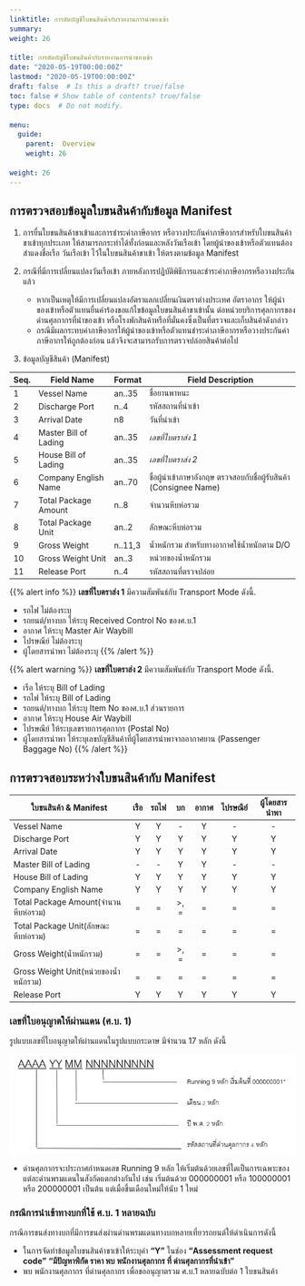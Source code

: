 ```yaml
---
linktitle: การตัดบัญชีใบขนสินค้ากับรายงานการนำของเข้า
summary: 
weight: 26

title: การตัดบัญชีใบขนสินค้ากับรายงานการนำของเข้า
date: "2020-05-19T00:00:00Z"
lastmod: "2020-05-19T00:00:00Z"
draft: false  # Is this a draft? true/false
toc: false # Show table of contents? true/false
type: docs  # Do not modify.

menu:
  guide:
    parent:  Overview
    weight: 26

weight: 26
---
```


## การตรวจสอบข้อมูลใบขนสินค้ากับข้อมูล Manifest

1. การยื่นใบขนสินค้าขาเข้าและการชำระค่าภาษีอากร  หรือวางประกันค่าภาษีอากรสำหรับใบขนสินค้า
ขาเข้าทุกประเภท ให้สามารถกระทำได้ทั้งก่อนและหลังวันเรือเข้า โดยผู้นำของเข้าหรือตัวแทนต้องสำแดงชื่อเรือ 
วันเรือเข้า ไว้ในใบขนสินค้าขาเข้า ให้ตรงตามข้อมูล Manifest 

2. กรณีที่มีการเปลี่ยนแปลงวันเรือเข้า ภายหลังการปฏิบัติพิธีการและชำระค่าภาษีอากรหรือวางประกันแล้ว 

   - หากเป็นเหตุให้มีการเปลี่ยนแปลงอัตราแลกเปลี่ยนเงินตราต่างประเทศ อัตราอากร ให้ผู้นำของเข้าหรือตัวแทนยื่นคำร้องขอแก้ไขข้อมูลใบขนสินค้าขาเข้านั้น ต่อหน่วยบริการศุลกากรของ ด่านศุลกากรที่นำของเข้า หรือโรงพักสินค้าหรือที่มั่นคงซึ่งเป็นที่ตรวจและเก็บสินค้าดังกล่าว
   - กรณีมีผลกระทบค่าภาษีอากรให้ผู้นำของเข้าหรือตัวแทนชำระค่าภาษีอากรหรือวางประกันค่าภาษีอากรให้ถูกต้องก่อน แล้วจึงจะสามารถรับการตรวจปล่อยสินค้าต่อไป

3. ข้อมูลบัญชีสินค้า (Manifest)

| Seq. |Field Name |Format |Field Description |
|-----|----------|----------|----------|
| 1 |Vessel Name |an..35 |ชื่อยานพาหนะ |
| 2 |Discharge Port |n..4 |รหัสสถานที่นำเข้า |
| 3 |Arrival Date |n8 |วันที่นำเข้า |
| 4 |Master Bill of Lading |an..35 |*เลขที่ใบตราส่ง 1* |
| 5 |House Bill of Lading |an..35 |*เลขที่ใบตราส่ง 2* |
| 6 |Company English Name |an..70 |ชื่อผู้นำเข้าภาษาอังกฤษ ตรวจสอบกับชื่อผู้รับสินค้า (Consignee Name) |
| 7 |Total Package Amount |n..8 |จำนวนหีบห่อรวม  |
| 8 |Total Package Unit |an..2 |ลักษณะหีบห่อรวม  |
| 9 |Gross Weight |n..11,3 |น้ำหนักรวม สำหรับทางอากาศใช้น้ำหนักตาม D/O |
| 10 |Gross Weight Unit |an..3 |หน่วยของน้ำหนักรวม |
| 11 |Release Port |n..4 |รหัสสถานที่ตรวจปล่อย |

{{% alert info %}}
**เลขที่ใบตราส่ง 1** มีความสัมพันธ์กับ Transport Mode ดังนี้.

* รถไฟ ไม่ต้องระบุ
* รถยนต์/ทางบก ให้ระบุ Received Control No ของศ.บ.1
* อากาศ ให้ระบุ Master Air Waybill
* ไปรษณีย์ ไม่ต้องระบุ
* ผู้โดยสารนำพา ไม่ต้องระบุ
{{% /alert %}}

{{% alert warning %}}
**เลขที่ใบตราส่ง 2** มีความสัมพันธ์กับ Transport Mode ดังนี้.

* เรือ ให้ระบุ Bill of Lading
* รถไฟ ให้ระบุ Bill of Lading
* รถยนต์/ทางบก ให้ระบุ Item No ของศ.บ.1 ส่วนรายการ
* อากาศ ให้ระบุ House Air Waybill
* ไปรษณีย์ ให้ระบุเลขรายการศุลกากร (Postal No)
* ผู้โดยสารนำพา ให้ระบุเลขบัญชีสินค้าที่ผู้โดยสารนำพาจากอากาศยาน (Passenger Baggage No)
{{% /alert %}}

## การตรวจสอบระหว่างใบขนสินค้ากับ Manifest


|ใบขนสินค้า & Manifest|เรือ|รถไฟ|บก|อากาศ|ไปรษณีย์|ผู้โดยสารนำพา|
|--------------------|:--:|:--:|:--:|:--:|:--:|:--:|
|Vessel Name|	Y|	Y|	-|	Y|	-|	-|
|Discharge Port|Y|	Y|	Y|	Y|	Y|	Y|	
|Arrival Date|	Y|	Y|	Y|	Y|	Y|	Y|	
|Master Bill of Lading|	-|	-|	Y|	Y|	-|	-|
|House Bill of Lading|	Y|	Y|	Y|	Y|	Y|	Y|
|Company English Name|	Y|	Y|	Y|	Y|	Y|	Y|
|Total Package Amount(จำนวนหีบห่อรวม)|	=|	=|	>, =|	=|	=|	=|
|Total Package Unit(ลักษณะหีบห่อรวม)|	=|	=|	=|	=|	=|	=|
|Gross Weight(น้ำหนักรวม)|	=|	=|	>, =|	=|	=|	=|
|Gross Weight Unit(หน่วยของน้ำหนักรวม)|	=|	=|	=|	=|	=|	=|
|Release Port|	Y|	Y|	Y|	Y|	Y|	Y|

### เลขที่ใบอนุญาตให้ผ่านแดน (ศ.บ. 1)

รูปแบบเลขที่ใบอนุญาตให้ผ่านแดนในรูปแบบกระดาษ มีจำนวน 17 หลัก ดังนี้

![](https://github.com/ecs-support/knowledge-center/raw/master/img/car-manifest-no.jpg)

- ด่านศุลกากรจะประกาศกำหนดเลข Running 9 หลัก ให้เริ่มต้นด้วยเลขที่ใดเป็นการเฉพาะของแต่ละด่านพรมแดนในสังกัดแตกต่างกันไป เช่น เริ่มต้นด้วย 000000001 หรือ 100000001 หรือ 200000001 เป็นต้น แต่เมื่อขึ้นเดือนใหม่ให้นับ 1 ใหม่

### กรณีการนำเข้าทางบกที่ใช้ ศ.บ. 1 หลายฉบับ

กรณีการขนส่งทางบกที่มีการขนส่งผ่านด่านพรมแดนทางบกหลายเที่ยวรถยนต์ให้ดำเนินการดังนี้

- ในการจัดทำข้อมูลใบขนสินค้าขาเข้าให้ระบุค่า **“Y”** ในช่อง **“Assessment request code”** 
**“มีปัญหาพิกัด ราคา พบ พนักงานศุลกากร ที่ ด่านศุลกากรที่นำเข้า”**
- พบ พนักงานศุลกากร ที่ด่านศุลกากร เพื่อขออนุญาตรวม ศ.บ.1 หลายฉบับต่อ 1 ใบขนสินค้า
 

